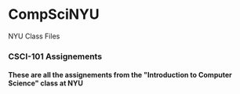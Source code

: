 # CompSciNYU
NYU Class Files

### CSCI-101 Assignements 
#### These are all the assignements from the "Introduction to Computer Science" class at NYU
